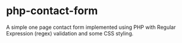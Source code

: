 # php-contact-form
A simple one page contact form implemented using PHP with Regular Expression (regex) validation and some CSS styling.
